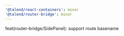 ```yaml
---
'@talend/react-containers': minor
'@talend/router-bridge': minor
---
```


feat(router-bridge/SidePanel): support route basename
